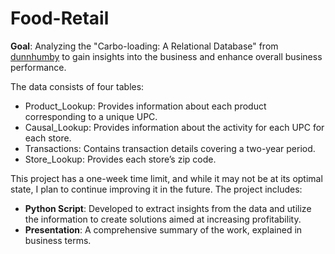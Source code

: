 # Food-Retail

**Goal**: Analyzing the "Carbo-loading: A Relational Database" from [dunnhumby](https://www.dunnhumby.com/source-files/) 
to gain insights into the business and enhance overall business performance.

The data consists of four tables:
- Product_Lookup: Provides information about each product corresponding to a unique UPC.
- Causal_Lookup: Provides information about the activity for each UPC for each store.
- Transactions: Contains transaction details covering a two-year period.
- Store_Lookup: Provides each store’s zip code.

This project has a one-week time limit, and while it may not be at its optimal state, I plan to continue improving it in the future.
The project includes:
- **Python Script**: Developed to extract insights from the data and utilize the information to create solutions aimed at increasing profitability.
- **Presentation**: A comprehensive summary of the work, explained in business terms.
